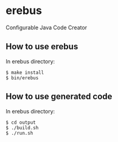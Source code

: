 # erebus
Configurable Java Code Creator

## How to use erebus

In erebus directory:
```
$ make install
$ bin/erebus
```

## How to use generated code

In erebus directory:

```
$ cd output
$ ./build.sh
$ ./run.sh
```
